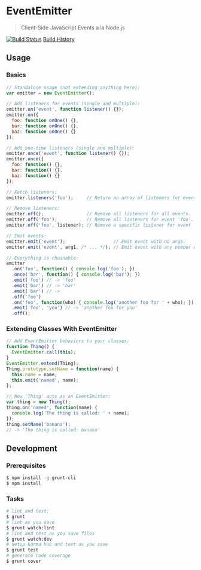 EventEmitter
============

> Client-Side JavaScript Events a la Node.js

[![Build Status](https://travis-ci.org/[mccalltd]/[EventEmitter].png)](https://travis-ci.org/[mccalltd]/[EventEmitter]) [Build History](https://travis-ci.org/mccalltd/EventEmitter/builds)

Usage
-----

### Basics

```javascript
// Standalone usage (not extending anything here):
var emitter = new EventEmitter();

// Add listeners for events (single and multiple):
emitter.on('event', function listener() {});
emitter.on({
  foo: function onOne() {},
  bar: function onOne() {},
  baz: function onOne() {}
});

// Add one-time listeners (single and multiple):
emitter.once('event', function listener() {});
emitter.once({
  foo: function() {},
  bar: function() {},
  baz: function() {}
});

// Fetch listeners:
emitter.listeners('foo');     // Return an array of listeners for event 'foo'.

// Remove listeners:
emitter.off();                // Remove all listeners for all events.
emitter.off('foo');           // Remove all listeners for event 'foo'.
emitter.off('foo', listener); // Remove a specific listener for event 'foo'.

// Emit events:
emitter.emit('event');                  // Emit event with no args.
emitter.emit('event', arg1, /* ... */); // Emit event with any number of args.

// Everything is chainable:
emitter
  .on('foo', function() { console.log('foo'); })
  .once('bar', function() { console.log('bar'); })
  .emit('foo') // -> 'foo'
  .emit('bar') // -> 'bar'
  .emit('bar') // ->
  .off('foo')
  .on('foo', function(who) { console.log('another foo for ' + who); })
  .emit('foo', 'you') // -> 'another foo for you'
  .off();
```

### Extending Classes With EventEmitter

```javascript
// Add EventEmitter behaviors to your classes:
function Thing() {
  EventEmitter.call(this);
}
EventEmitter.extend(Thing);
Thing.prototype.setName = function(name) {
  this.name = name;
  this.emit('named', name);
};

// Now 'Thing' acts as an EventEmitter:
var thing = new Thing();
thing.on('named', function(name) {
  console.log('The thing is called: ' + name);
});
thing.setName('banana');
// -> 'The thing is called: banana'
```


Development
------------

### Prerequisites

```bash
$ npm install -g grunt-cli
$ npm install
```

### Tasks

```bash
# lint and test:
$ grunt
# lint as you save
$ grunt watch:lint
# lint and test as you save files
$ grunt watch:dev
# setup karma hub and test as you save
$ grunt test
# generate code coverage
$ grunt cover
```
